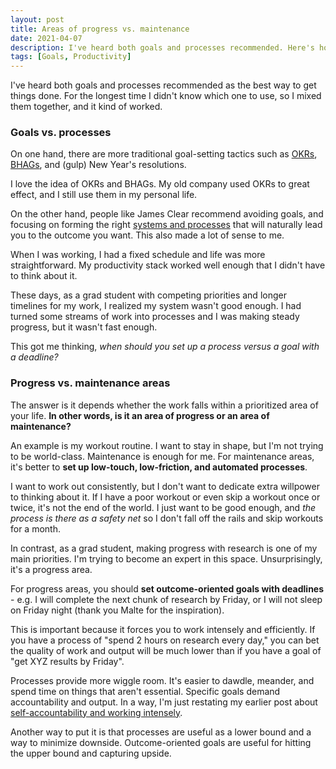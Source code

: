 ```yaml
---
layout: post
title: Areas of progress vs. maintenance
date: 2021-04-07
description: I've heard both goals and processes recommended. Here's how I reconcile them.
tags: [Goals, Productivity]
---
```

I've heard both goals and processes recommended as the best way to get things done. For the longest time I didn't know which one to use, so I mixed them together, and it kind of worked.

### Goals vs. processes
On one hand, there are more traditional goal-setting tactics such as [OKRs](https://rework.withgoogle.com/guides/set-goals-with-okrs/steps/introduction/), [BHAGs](https://www.jimcollins.com/article_topics/articles/BHAG.html), and (gulp) New Year's resolutions.

I love the idea of OKRs and BHAGs. My old company used OKRs to great effect, and I still use them in my personal life.

On the other hand, people like James Clear recommend avoiding goals, and focusing on forming the right [systems and processes](https://jamesclear.com/goals-systems) that will naturally lead you to the outcome you want. This also made a lot of sense to me.

When I was working, I had a fixed schedule and life was more straightforward. My productivity stack worked well enough that I didn't have to think about it.

These days, as a grad student with competing priorities and longer timelines for my work, I realized my system wasn't good enough. I had turned some streams of work into processes and I was making steady progress, but it wasn't fast enough.

This got me thinking, *when should you set up a process versus a goal with a deadline?*

### Progress vs. maintenance areas
The answer is it depends whether the work falls within a prioritized area of your life. **In other words, is it an area of progress or an area of maintenance?**

An example is my workout routine. I want to stay in shape, but I'm not trying to be world-class. Maintenance is enough for me. For maintenance areas, it's better to **set up low-touch, low-friction, and automated processes**.

I want to work out consistently, but I don't want to dedicate extra willpower to thinking about it. If I have a poor workout or even skip a workout once or twice, it's not the end of the world. I just want to be good enough, and *the process is there as a safety net* so I don't fall off the rails and skip workouts for a month.

In contrast, as a grad student, making progress with research is one of my main priorities. I'm trying to become an expert in this space. Unsurprisingly, it's a progress area.

For progress areas, you should **set outcome-oriented goals with deadlines** - e.g. I will complete the next chunk of research by Friday, or I will not sleep on Friday night (thank you Malte for the inspiration).

This is important because it forces you to work intensely and efficiently. If you have a process of "spend 2 hours on research every day," you can bet the quality of work and output will be much lower than if you have a goal of "get XYZ results by Friday".

Processes provide more wiggle room. It's easier to dawdle, meander, and spend time on things that aren't essential. Specific goals demand accountability and output. In a way, I'm just restating my earlier post about [self-accountability and working intensely](https://alexwbi.github.io/2021/03/28/self-accountability.html).

Another way to put it is that processes are useful as a lower bound and a way to minimize downside. Outcome-oriented goals are useful for hitting the upper bound and capturing upside.
